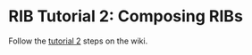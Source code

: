 # RIB Tutorial 2: Composing RIBs

Follow the [tutorial 2](https://github.com/uber/RIBs/wiki/iOS-Tutorial-2) steps on the wiki.
